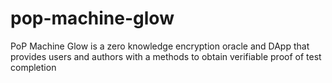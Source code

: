 # pop-machine-glow
PoP Machine Glow is a zero knowledge encryption oracle and DApp that provides users and authors with a methods to obtain verifiable proof of test completion
